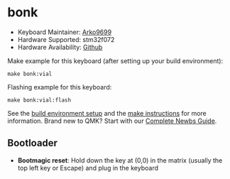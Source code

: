 # bonk

* Keyboard Maintainer: [Arko9699](https://github.com/arko9699)
* Hardware Supported: stm32f072
* Hardware Availability: [Github](https://github.com/arko9699/bonk/tree/main/pcbs/rev1)

Make example for this keyboard (after setting up your build environment):

    make bonk:vial

Flashing example for this keyboard:

    make bonk:vial:flash

See the [build environment setup](https://docs.qmk.fm/#/getting_started_build_tools) and the [make instructions](https://docs.qmk.fm/#/getting_started_make_guide) for more information. Brand new to QMK? Start with our [Complete Newbs Guide](https://docs.qmk.fm/#/newbs).

## Bootloader

* **Bootmagic reset**: Hold down the key at (0,0) in the matrix (usually the top left key or Escape) and plug in the keyboard
